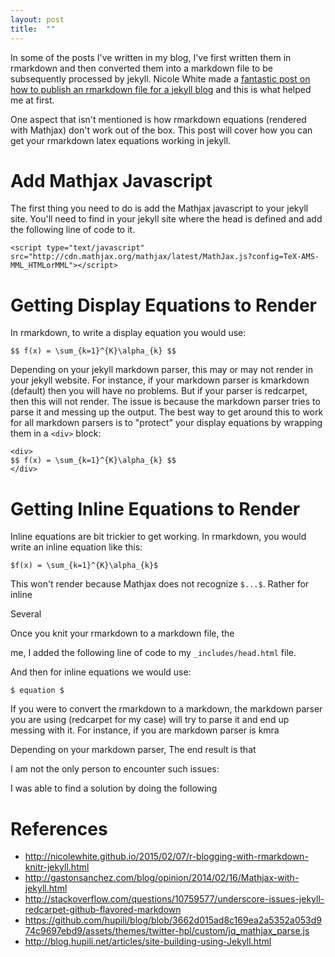 ```yaml
---
layout: post
title:  ""
---
```


In some of the posts I've written in my blog, I've first written them in rmarkdown and then converted them into a markdown file to be subsequently processed by jekyll. Nicole White made a [fantastic post on how to publish an rmarkdown file for a jekyll blog](http://nicolewhite.github.io/2015/02/07/r-blogging-with-rmarkdown-knitr-jekyll.html) and this is what helped me at first. 

One aspect that isn't mentioned is how rmarkdown equations (rendered with Mathjax) don't work out of the box. This post will cover how you can get your rmarkdown latex equations working in jekyll.

# Add Mathjax Javascript

The first thing you need to do is add the Mathjax javascript to your jekyll site. You'll need to find in your jekyll site where the head is defined and add the following line of code to it.

```
<script type="text/javascript" src="http://cdn.mathjax.org/mathjax/latest/MathJax.js?config=TeX-AMS-MML_HTMLorMML"></script>
```

# Getting Display Equations to Render

In rmarkdown, to write a display equation you would use:

```
$$ f(x) = \sum_{k=1}^{K}\alpha_{k} $$
```

Depending on your jekyll markdown parser, this may or may not render in your jekyll website. For instance, if your markdown parser is kmarkdown (default) then you will have no problems. But if your parser is redcarpet, then this will not render. The issue is because the markdown parser tries to parse it and messing up the output. The best way to get around this to work for all markdown parsers is to "protect" your display equations by wrapping them in a `<div>` block:

```
<div>
$$ f(x) = \sum_{k=1}^{K}\alpha_{k} $$
</div>
```

# Getting Inline Equations to Render

Inline equations are bit trickier to get working. In rmarkdown, you would write an inline equation like this:

```
$f(x) = \sum_{k=1}^{K}\alpha_{k}$
```

This won't render because Mathjax does not recognize `$...$`. Rather for inline 





Several 

Once you knit your rmarkdown to a markdown file, the 

 me, I added the following line of code to my `_includes/head.html` file.


And then for inline equations we would use:

```
$ equation $
```

If you were to convert the rmarkdown to a markdown, the markdown parser you are using (redcarpet for my case) will try to parse it and end up messing with it. For instance, if you are markdown parser is kmra

Depending on your markdown parser, The end result is that 

I am not the only person to encounter such issues:


I was able to find a solution by doing the following

#

# References

* http://nicolewhite.github.io/2015/02/07/r-blogging-with-rmarkdown-knitr-jekyll.html
* http://gastonsanchez.com/blog/opinion/2014/02/16/Mathjax-with-jekyll.html
* http://stackoverflow.com/questions/10759577/underscore-issues-jekyll-redcarpet-github-flavored-markdown
* https://github.com/hupili/blog/blob/3662d015ad8c169ea2a5352a053d974c9697ebd9/assets/themes/twitter-hpl/custom/jq_mathjax_parse.js
* http://blog.hupili.net/articles/site-building-using-Jekyll.html
